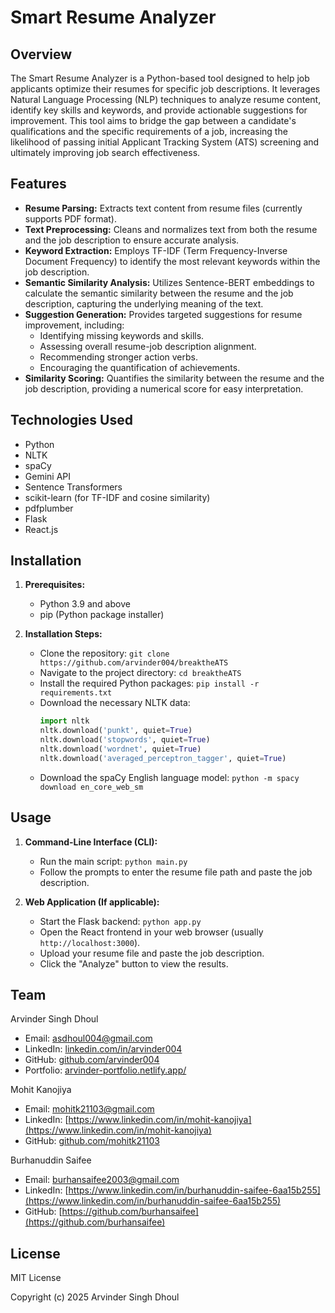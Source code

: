 # Smart Resume Analyzer

## Overview

The Smart Resume Analyzer is a Python-based tool designed to help job applicants optimize their resumes for specific job descriptions. It leverages Natural Language Processing (NLP) techniques to analyze resume content, identify key skills and keywords, and provide actionable suggestions for improvement. This tool aims to bridge the gap between a candidate's qualifications and the specific requirements of a job, increasing the likelihood of passing initial Applicant Tracking System (ATS) screening and ultimately improving job search effectiveness.

## Features

* **Resume Parsing:** Extracts text content from resume files (currently supports PDF format).
* **Text Preprocessing:** Cleans and normalizes text from both the resume and the job description to ensure accurate analysis.
* **Keyword Extraction:** Employs TF-IDF (Term Frequency-Inverse Document Frequency) to identify the most relevant keywords within the job description.
* **Semantic Similarity Analysis:** Utilizes Sentence-BERT embeddings to calculate the semantic similarity between the resume and the job description, capturing the underlying meaning of the text.
* **Suggestion Generation:** Provides targeted suggestions for resume improvement, including:
    * Identifying missing keywords and skills.
    * Assessing overall resume-job description alignment.
    * Recommending stronger action verbs.
    * Encouraging the quantification of achievements.
* **Similarity Scoring:** Quantifies the similarity between the resume and the job description, providing a numerical score for easy interpretation.

## Technologies Used

* Python
* NLTK
* spaCy
* Gemini API
* Sentence Transformers
* scikit-learn (for TF-IDF and cosine similarity)
* pdfplumber
* Flask
* React.js

## Installation

1.  **Prerequisites:**
    * Python 3.9 and above
    * pip (Python package installer)

2.  **Installation Steps:**
    * Clone the repository: `git clone https://github.com/arvinder004/breaktheATS`
    * Navigate to the project directory: `cd breaktheATS`
    * Install the required Python packages: `pip install -r requirements.txt`
    * Download the necessary NLTK data:
        ```python
        import nltk
        nltk.download('punkt', quiet=True)
        nltk.download('stopwords', quiet=True)
        nltk.download('wordnet', quiet=True)
        nltk.download('averaged_perceptron_tagger', quiet=True)
        ```
    * Download the spaCy English language model: `python -m spacy download en_core_web_sm`

## Usage

1.  **Command-Line Interface (CLI):**
    * Run the main script: `python main.py`
    * Follow the prompts to enter the resume file path and paste the job description.

2.  **Web Application (If applicable):**
    * Start the Flask backend: `python app.py`
    * Open the React frontend in your web browser (usually `http://localhost:3000`).
    * Upload your resume file and paste the job description.
    * Click the "Analyze" button to view the results.


## Team

Arvinder Singh Dhoul

* Email: asdhoul004@gmail.com
* LinkedIn: [linkedin.com/in/arvinder004](https://www.linkedin.com/in/arvinder004)
* GitHub: [github.com/arvinder004](https://github.com/arvinder004)
* Portfolio: [arvinder-portfolio.netlify.app/](https://arvinder-portfolio.netlify.app/)

Mohit Kanojiya

* Email: mohitk21103@gmail.com
* LinkedIn: [https://www.linkedin.com/in/mohit-kanojiya](https://www.linkedin.com/in/mohit-kanojiya)
* GitHub: [github.com/mohitk21103](https://github.com/mohitk21103)

Burhanuddin Saifee

* Email: burhansaifee2003@gmail.com
* LinkedIn: [https://www.linkedin.com/in/burhanuddin-saifee-6aa15b255](https://www.linkedin.com/in/burhanuddin-saifee-6aa15b255)
* GitHub: [https://github.com/burhansaifee](https://github.com/burhansaifee)


## License

MIT License

Copyright (c) 2025 Arvinder Singh Dhoul
